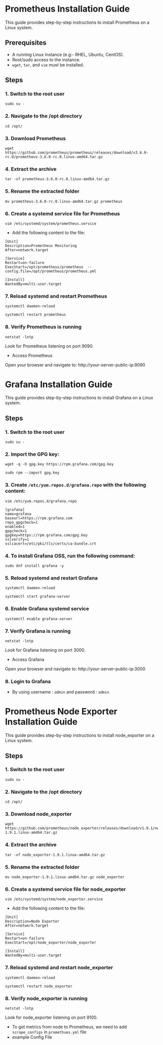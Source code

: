 # Prometheus Installation Guide

This guide provides step-by-step instructions to install Prometheus  on a Linux system.

## Prerequisites

- A running Linux instance (e.g:- RHEL, Ubuntu, CentOS).
- Root/sudo access to the instance.
- `wget`, `tar`, and `vim` must be installed.

## Steps

### 1. Switch to the root user

```
sudo su -
```

### 2. Navigate to the /opt directory

```
cd /opt/
```

### 3. Download Prometheus

```
wget https://github.com/prometheus/prometheus/releases/download/v3.6.0-rc.0/prometheus-3.6.0-rc.0.linux-amd64.tar.gz
```

### 4. Extract the archive

```
tar -xf prometheus-3.6.0-rc.0.linux-amd64.tar.gz
```
### 5. Rename the extracted folder

```
mv prometheus-3.6.0-rc.0.linux-amd64.tar.gz prometheus
```

### 6. Create a systemd service file for Prometheus

```
vim /etc/systemd/system/prometheus.service
```

* Add the following content to the file:

```
[Unit]
Description=Prometheus Monitoring
After=network.target

[Service]
Restart=on-failure
ExecStart=/opt/prometheus/prometheus  --config.file=/opt/prometheus/prometheus.yml 

[Install]
WantedBy=multi-user.target
```

### 7. Reload systemd and restart Prometheus

```
systemctl daemon-reload
```
```
systemctl restart prometheus
```

### 8. Verify Prometheus is running

```
netstat -lntp
```
Look for Prometheus listening on port 9090.

* Access Prometheus

Open your browser and navigate to:
http://your-server-public-ip:9090
##



# Grafana Installation Guide

This guide provides step-by-step instructions to install Grafana  on a Linux system.


## Steps

### 1. Switch to the root user

```
sudo su -
```

### 2. Import the GPG key:
```
wget -q -O gpg.key https://rpm.grafana.com/gpg.key
```
```
sudo rpm --import gpg.key
```

### 3. Create `/etc/yum.repos.d/grafana.repo` with the following content:
```
vim /etc/yum.repos.d/grafana.repo
```
```
[grafana]
name=grafana
baseurl=https://rpm.grafana.com
repo_gpgcheck=1
enabled=1
gpgcheck=1
gpgkey=https://rpm.grafana.com/gpg.key
sslverify=1
sslcacert=/etc/pki/tls/certs/ca-bundle.crt
```

### 4. To install Grafana OSS, run the following command:

```
sudo dnf install grafana -y
```

### 5. Reload systemd and restart Grafana

```
systemctl daemon-reload
```
```
systemctl start grafana-server
```

### 6. Enable Grafana systemd service

```
systemctl enable grafana-server
```

### 7. Verify Grafana is running

```
netstat -lntp
```
Look for Grafana listening on port 3000.

* Access Grafana

Open your browser and navigate to:
http://your-server-public-ip:3000

### 8. Login to Grafana 
* By using username : `admin` and password : `admin`
##



# Prometheus Node Exporter Installation Guide

This guide provides step-by-step instructions to install node_exporter  on a Linux system.

## Steps

### 1. Switch to the root user

```
sudo su -
```

### 2. Navigate to the /opt directory

```
cd /opt/
```

### 3. Download node_exporter

```
wget https://github.com/prometheus/node_exporter/releases/download/v1.9.1/node_exporter-1.9.1.linux-amd64.tar.gz
```

### 4. Extract the archive

```
tar -xf node_exporter-1.9.1.linux-amd64.tar.gz
```
### 5. Rename the extracted folder

```
mv node_exporter-1.9.1.linux-amd64.tar.gz node_exporter
```

### 6. Create a systemd service file for node_exporter

```
vim /etc/systemd/system/node_exporter.service
```

* Add the following content to the file:

```
[Unit]
Description=Node Exporter
After=network.target

[Service]
Restart=on-failure
ExecStart=/opt/node_exporter/node_exporter

[Install]
WantedBy=multi-user.target
```

### 7. Reload systemd and restart node_exporter

```
systemctl daemon-reload
```
```
systemctl restart node_exporter
```

### 8. Verify node_exporter is running

```
netstat -lntp
```
Look for node_exporter listening on port 9100.

* To get metrics from node to Prometheus, we need to add `scrape_configs` in `promethues.yml` file
* example Config File
```

```

##